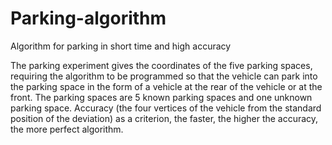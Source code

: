 # Parking-algorithm
Algorithm for parking in short time and high accuracy

The parking experiment gives the coordinates of the five parking spaces, requiring the algorithm to be programmed so that the vehicle can park into the parking space in the form of a vehicle at the rear of the vehicle or at the front. The parking spaces are 5 known parking spaces and one unknown parking space. Accuracy (the four vertices of the vehicle from the standard position of the deviation) as a criterion, the faster, the higher the accuracy, the more perfect algorithm.
